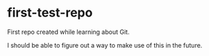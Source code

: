 # first-test-repo
First repo created while learning about Git.

I should be able to figure out a way to make use of this in the future.
